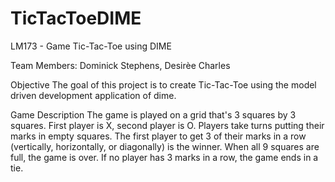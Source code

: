 # TicTacToeDIME
LM173 - Game Tic-Tac-Toe using DIME 

Team Members:
Dominick Stephens, Desirèe Charles

Objective
The goal of this project is to create Tic-Tac-Toe using the model driven development application of dime.

Game Description
The game is played on a grid that's 3 squares by 3 squares. First player is X, second player is O. Players take turns putting their marks in empty squares. The first player to get 3 of their marks in a row (vertically, horizontally, or diagonally) is the winner. When all 9 squares are full, the game is over. If no player has 3 marks in a row, the game ends in a tie.
